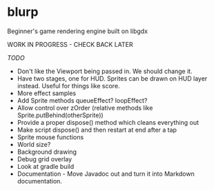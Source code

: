 # blurp
Beginner's game rendering engine built on libgdx

WORK IN PROGRESS - CHECK BACK LATER

*TODO*
* Don't like the Viewport being passed in. We should change it.
* Have two stages, one for HUD. Sprites can be drawn on HUD layer instead. Useful for things like score.
* More effect samples
* Add Sprite methods queueEffect? loopEffect?
* Allow control over zOrder (relative methods like Sprite.putBehind(otherSprite))
* Provide a proper dispose() method which cleans everything out
* Make script dispose() and then restart at end after a tap
* Sprite mouse functions
* World size?
* Background drawing
* Debug grid overlay
* Look at gradle build
* Documentation - Move Javadoc out and turn it into Markdown documentation.


